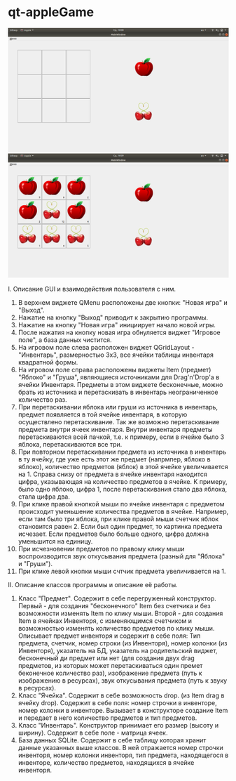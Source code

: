 # qt-appleGame


![alt text](example-screenshots/pic1.png "Пример пустого инвенторя")
![alt text](example-screenshots/pic2.png "Пример заполненного инвенторя")

I. Описание GUI и взаимодействия пользователя с ним.
1. В верхнем виджете QMenu расположены две кнопки: "Новая игра" и "Выход".
2. Нажатие на кнопку "Выход" приводит к закрытию программы.
3. Нажатие на кнопку "Новая игра" инициирует начало новой игры.
4. После нажатия на кнопку новая игра обнуляется виджет "Игровое поле", 
а база данных чистится.
6. На игровом поле слева расположен виджет QGridLayout - "Инвентарь",
размерностью 3х3, все ячейки таблицы инвентаря квадратной формы.
7. На игровом поле справа расположены виджеты Item (предмет) "Яблоко" и 
"Груша", являющиеся источниками для Drag'n'Drop'a в ячейки Инвентаря.
Предметы в этом виджете бесконечные, можно брать из источника и
перетаскивать в инвентарь неограниченное количество раз.
8. При перетаскивании яблока или груши из источника в инвентарь, предмет 
появляется в той ячейке инвентаря, в которую осуществлено перетаскивание.
Так же возможно перетаскивание предмета внутри ячеек инвентаря. Внутри
инвентаря предметы перетаскиваются всей пачкой,
т.е. к примеру, если в ячейке было 3 яблока, перетаскиваются все три.
9. При повторном перетаскивании предмета из источника в инвентарь в ту
ячейку, где уже есть этот же предмет (напрмпер, яблоко в яблоко), количество 
предметов (яблок) в этой ячейке увеличивается на 1.
Справа снизу от предмета в ячейке инвентаря находится цифра, указывающая
на количество предметов в ячейке. К примеру, было одно яблоко, цифра 1,
после перетаскивания стало два яблока, стала цифра два.
10. При клике правой кнопкой мыши по ячейке инвентаря с предметом
происходит уменьшение количества предметов в ячейке. Например, если там
было три яблока, при клике правой мыши счетчик яблок становится равен 2.
Если был один предмет, то картинка предмета исчезает. Если предметов было
больше одного, цифра должна уменьшится на единицу.
11. При исчезновении предметов по правому клику мыши воспроизводится звук
откусывания предмета (разный для "Яблока" и "Груши").
12. При клике левой кнопки мыши счтчик предмета увеличивается на 1.

II. Описание классов программы и описание её работы.
1. Класс "Предмет". Содержит в себе перегруженный конструктор. Первый - для 
создания "бесконечного" Item без счетчика и без возможности изменять Item 
по клику мыши. Второй - для создания Item в ячейках Инвенторя, с изменяющимся
счетчиком и возможностью изменять количество предметов по клику мыши.
Описывает предмет инвенторя и содержит в себе поля: Тип предмета, счетчик, 
номер строки (из Инвенторя), номер колонки (из Инвенторя), указатель на БД, 
указатель на родительский виджет, бесконечный ди предмет или нет (для создания 
двух drag предметов, из которых может перетаскиваться один премет беконечное 
количество раз), изображение предмета (путь к изображению в ресурсах), звук 
откусывания предмета (путь к звуку в ресурсах).
2. Класс "Ячейка". Содержит в себе возможность drop. (из Item drag  в ячейку drop).
Содержит в себе поля: номер строчки в инвенторе, номер колонки в инвенторе.
Вызывает в конструкторе создание Item и передает в него количество предметов и 
тип предметов.
3. Класс "Инвентарь". Конструктор принимает его размер (высоту и ширину). 
Содержит в себе поле - матрица ячеек.
4. База данных SQLite. Содержит в себе таблицу которая хранит данные 
указанных выше классов. В ней отражается номер строчки инвенторя, номер колонки
инвенторя, тип предмета, находящегося в инвенторе, количество предметов, 
находящихся в ячейке инвенторя.

